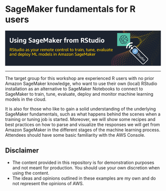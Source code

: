 # SageMaker fundamentals for R users 

![](images/workshop_banner.PNG) 

---

The target group for this workshop are experienced R users with no prior Amazon SageMaker knowledge, who want to use their own (local) RStudio installation as an alternative to SageMaker Notebooks to connect to SageMaker to train, tune, evaluate, deploy and monitor machine learning models in the cloud. 

It is also for those who like to gain a solid understanding of the underlying SageMaker fundamentals, such as what happens behind the scenes when a training or tuning job is started. Moreover, we will show some recipes and best practices on how to parse and visualize the responses we will get from Amazon SageMaker in the different stages of the machine learning process. Attendees should have some basic familiarity with the AWS Console.


## Disclaimer

* The content provided in this repository is for demonstration purposes and not meant for production. You should use your own discretion when using the content.
* The ideas and opinions outlined in these examples are my own and do not represent the opinions of AWS.



